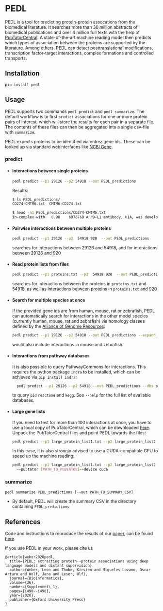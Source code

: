 # PEDL

PEDL is a tool for predicting protein-protein assocations from the biomedical literature.
It searches more than 30 million abstracts of biomedical publications and over 4 million
full texts with the help of [PubTatorCentral](https://www.ncbi.nlm.nih.gov/research/pubtator/).
A state-of-the-art machine reading model then predicts which types of association between the proteins
are supported by the literature. Among others, PEDL can detect posttranslational modifications, 
transcription factor-target interactions, complex formations and controlled transports.

## Installation

```
pip install pedl
```

## Usage
PEDL supports two commands `pedl predict` and `pedl summarize`. The default workflow is to first
`predict` associations for one or more protein pairs of interest, which will store the results
for each pair in a separate file.
The contents of these files can then be aggregated into a single csv-file with `summarize`.

PEDL expects proteins to be identified via entrez gene ids. 
These can be looked up via standard webinterfaces like
[NCBI Gene](https://www.ncbi.nlm.nih.gov/gene).


### predict

* #### Interactions between single proteins
    ```bash
    pedl predict --p1 29126 --p2 54918 --out PEDL_predictions
    ```
  Results:
  ```bash
  $ ls PEDL_predictions/
  CD274-CMTM6.txt  CMTM6-CD274.txt
  
  $ head -n1 PEDL_predictions/CD274-CMTM6.txt
  in-complex-with	0.98	6978769	A PD-L1 antibody, H1A, was developed to destabilize PD-L1 by disrupting the <e1>PD-L1</e1> stabilizer <e2>CMTM6</e2>.	PEDL
  ```



* #### Pairwise interactions between multiple proteins
  ```bash
  pedl predict --p1 29126 --p2  54918 920  --out PEDL_predictions
  ```
  searches for interactions between 29126 and 54918, and for interactions between 29126 and 920


* #### Read protein lists from files
  ```bash
  pedl predict --p1 proteins.txt --p2  54918 920  --out PEDL_predictions
  ```
  searches for interactions between the proteins in `proteins.txt` and 54918, as well as interactions between proteins in `proteins.txt` and 920
  

* #### Search for multiple species at once
  If the provided gene ids are from human, mouse, rat or zebrafish, PEDL can automatically
  search for interactions in the other model species (currently human, mouse, rat and zebrafish)
  via homology classes defined by the [Alliance of Genome Resources](http://www.informatics.jax.org/homology.shtml):
  
    ```bash
    pedl predict --p1 29126 --p2 54918 --out PEDL_predictions --expand_species mouse zebrafish
    ```
    would also include interactions in mouse and zebrafish.


* #### Interactions from pathway databases
  It is also possible to query PathwayCommons for interactions. 
  This requires the python package `indra` to be installed, which can be achieved
  via `pip install indra`:
  ```bash
    pedl predict --p1 29126 --p2 54918 --out PEDL_predictions --dbs pid reactome kegg
  ```
  to query `pid` `reactome` and `kegg`. See `--help` for the full list of available
  databases.
  
  
* #### Large gene lists
  If you need to test for more than 100 interactions at once, you have to use a local copy 
  of PubTatorCentral, which can be downloaded [here](https://ftp.ncbi.nlm.nih.gov/pub/lu/PubTatorCentral/PubTatorCentral_BioCXML/).
  Unpack the PubTatorCentral files and point PEDL towards the files:
    ```bash
    pedl predict --p1 large_protein_list1.txt --p2 large_protein_list2 --out PEDL_predictions --pubtator [PATH_TO_PUBTATOR]
    ```

  In this case, it is also strongly advised to use a CUDA-compatible GPU to speed up the machine reading:
    ```bash
    pedl predict --p1 large_protein_list1.txt --p2 large_protein_list2 --out PEDL_predictions
      --pubtator [PATH_TO_PUBTATOR]--device cuda
    ```
  
### summarize
```bash
pedl summarize PEDL_predictions [--out PATH_TO_SUMMARY_CSV]
```
* By default, PEDL will create the summary CSV in the directory containing `PEDL_predictions`




## References
Code and instructions to reproduce the results of our [paper](https://academic.oup.com/bioinformatics/article/36/Supplement_1/i490/5870497), can be found [here](https://github.com/leonweber/pedl_ismb20).

If you use PEDL in your work, please cite us 
```
@article{weber2020pedl,
  title={PEDL: extracting protein--protein associations using deep language models and distant supervision},
  author={Weber, Leon and Thobe, Kirsten and Migueles Lozano, Oscar Arturo and Wolf, Jana and Leser, Ulf},
  journal={Bioinformatics},
  volume={36},
  number={Supplement\_1},
  pages={i490--i498},
  year={2020},
  publisher={Oxford University Press}
}
```


